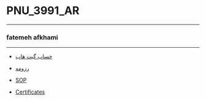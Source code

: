 # PNU_3991_AR
---------
### fatemeh afkhami
----------
- [حساب گیت هاب](https://github.com/fatemehafkhami2000)

- [رزومه](https://fatemehafkhami2000.github.io)

- [SOP](https://github.com/fatemehafkhami2000/sop/blob/main/index.html)

- [Certificates](https://github.com/fatemehafkhami2000/certificate/blob/main/js.jpg)



